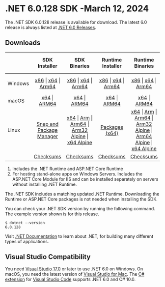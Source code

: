 # .NET 6.0.128 SDK -March 12, 2024

The .NET SDK 6.0.128 release is available for download. The latest 6.0 release is always listed at [.NET 6.0 Releases](../README.md).

## Downloads

|           | SDK Installer                        | SDK Binaries                 | Runtime Installer                                        | Runtime Binaries                                 | ASP.NET Core Runtime           |Windows Desktop Runtime          |
| --------- | :------------------------------------------:     | :----------------------:                 | :---------------------------:                            | :-------------------------:                      | :-----------------:            | :-----------------:            |
| Windows   | [x86][dotnet-sdk-win-x86.exe] \| [x64][dotnet-sdk-win-x64.exe] \| [Arm64][dotnet-sdk-win-arm64.exe] | [x86][dotnet-sdk-win-x86.zip] \| [x64][dotnet-sdk-win-x64.zip] \|  [Arm64][dotnet-sdk-win-arm64.zip] | [x86][dotnet-runtime-win-x86.exe] \| [x64][dotnet-runtime-win-x64.exe] \| [Arm64][dotnet-runtime-win-arm64.exe] | [x86][dotnet-runtime-win-x86.zip] \| [x64][dotnet-runtime-win-x64.zip] \| [Arm64][dotnet-runtime-win-arm64.zip] | [x86][aspnetcore-runtime-win-x86.exe] \| [x64][aspnetcore-runtime-win-x64.exe] \|; [Hosting Bundle][dotnet-hosting-win.exe] | [x86][windowsdesktop-runtime-win-x86.exe] \| [x64][windowsdesktop-runtime-win-x64.exe] \| [Arm64][windowsdesktop-runtime-win-arm64.exe] |
| macOS     | [x64][dotnet-sdk-osx-x64.pkg] \| [ARM64][dotnet-sdk-osx-arm64.pkg] | [x64][dotnet-sdk-osx-x64.tar.gz] \| [ARM64][dotnet-sdk-osx-arm64.tar.gz]  | [x64][dotnet-runtime-osx-x64.pkg] \| [ARM64][dotnet-runtime-osx-arm64.pkg] | [x64][dotnet-runtime-osx-x64.tar.gz] \| [ARM64][dotnet-runtime-osx-arm64.tar.gz]| [x64][aspnetcore-runtime-osx-x64.tar.gz] \| [ARM64][aspnetcore-runtime-osx-arm64.tar.gz] | - |
| Linux     |  [Snap and Package Manager](../install-linux.md)  | [x64][dotnet-sdk-linux-x64.tar.gz] \| [Arm][dotnet-sdk-linux-arm.tar.gz]  \| [Arm64][dotnet-sdk-linux-arm64.tar.gz] \| [Arm32 Alpine][dotnet-sdk-linux-musl-arm.tar.gz]  \| [x64 Alpine][dotnet-sdk-linux-musl-x64.tar.gz] | [Packages (x64)][linux-packages] | [x64][dotnet-runtime-linux-x64.tar.gz] \| [Arm][dotnet-runtime-linux-arm.tar.gz] \| [Arm64][dotnet-runtime-linux-arm64.tar.gz] \| [Arm32 Alpine][dotnet-runtime-linux-musl-arm.tar.gz] \| [Arm64 Alpine][dotnet-runtime-linux-musl-arm64.tar.gz] \| [x64 Alpine][dotnet-runtime-linux-musl-x64.tar.gz]  | [x64][aspnetcore-runtime-linux-x64.tar.gz]  \| [Arm][aspnetcore-runtime-linux-arm.tar.gz] \| [Arm64][aspnetcore-runtime-linux-arm64.tar.gz] \| [x64 Alpine][aspnetcore-runtime-linux-musl-x64.tar.gz] | - |
|  | [Checksums][checksums-sdk]                             | [Checksums][checksums-sdk]                                      | [Checksums][checksums-runtime]                             | [Checksums][checksums-runtime]  | [Checksums][checksums-runtime]  | [Checksums][checksums-runtime] |

1. Includes the .NET Runtime and ASP.NET Core Runtime
2. For hosting stand-alone apps on Windows Servers. Includes the ASP.NET Core Module for IIS and can be installed separately on servers without installing .NET Runtime.

The .NET SDK includes a matching updated .NET Runtime. Downloading the Runtime or ASP.NET Core packages is not needed when installing the SDK.

You can check your .NET SDK version by running the following command. The example version shown is for this release.

```console
$ dotnet --version
6.0.128
```

Visit [.NET Documentation](https://learn.microsoft.com/dotnet/core/) to learn about .NET, for building many different types of applications.

## Visual Studio Compatibility

You need [Visual Studio 17.0](https://visualstudio.microsoft.com) or later to use .NET 6.0 on Windows. On macOS, you need the latest version of [Visual Studio for Mac](https://visualstudio.microsoft.com/vs/mac/). The [C# extension](https://code.visualstudio.com/docs/languages/dotnet) for [Visual Studio Code](https://code.visualstudio.com/) supports .NET 6.0 and C# 10.0.

[checksums-runtime]: https://builds.dotnet.microsoft.com/dotnet/checksums/6.0.28-sha.txt
[checksums-sdk]: https://builds.dotnet.microsoft.com/dotnet/checksums/6.0.28-sha.txt

[linux-packages]: ../install-linux.md

[//]: # ( Runtime 6.0.28)
[dotnet-runtime-linux-arm.tar.gz]: https://download.visualstudio.microsoft.com/download/pr/71bb1bf6-dd86-4fe4-970c-9a9940bd1dcc/74cf5cc1c0a7e6c2c450e1c9e117b025/dotnet-runtime-6.0.28-linux-arm.tar.gz
[dotnet-runtime-linux-arm64.tar.gz]: https://download.visualstudio.microsoft.com/download/pr/05be959a-e55f-471c-ab03-75be0ac4fff2/65b05e51362a7a73621d17c718b8c5ae/dotnet-runtime-6.0.28-linux-arm64.tar.gz
[dotnet-runtime-linux-musl-arm.tar.gz]: https://download.visualstudio.microsoft.com/download/pr/bab2a313-b180-49cd-becc-3cda3bcc28df/e0df4ca21d73a32dc4aeb13082b1a068/dotnet-runtime-6.0.28-linux-musl-arm.tar.gz
[dotnet-runtime-linux-musl-arm64.tar.gz]: https://download.visualstudio.microsoft.com/download/pr/85324441-0d10-42fe-9463-4b2668eb4781/a1d495eaf6d815f8137c8690a3ed49df/dotnet-runtime-6.0.28-linux-musl-arm64.tar.gz
[dotnet-runtime-linux-musl-x64.tar.gz]: https://download.visualstudio.microsoft.com/download/pr/e960795d-7dc6-40e6-8a3c-a8def247f17d/4d6ce411567c7709e816e16f2c47ab9a/dotnet-runtime-6.0.28-linux-musl-x64.tar.gz
[dotnet-runtime-linux-x64.tar.gz]: https://download.visualstudio.microsoft.com/download/pr/7299a5aa-2992-4ba8-80ba-4aab1d009fc5/4ed058593c95649e1ef63567829d99d6/dotnet-runtime-6.0.28-linux-x64.tar.gz
[dotnet-runtime-osx-arm64.pkg]: https://download.visualstudio.microsoft.com/download/pr/6bdf3655-2e22-493c-b414-df0557b828de/a9b37b1aae9b4025da820fa796e272d2/dotnet-runtime-6.0.28-osx-arm64.pkg
[dotnet-runtime-osx-arm64.tar.gz]: https://download.visualstudio.microsoft.com/download/pr/3093e11f-975b-4c5f-ae9d-197149efb629/ceb685df67884156ea052c95d3b3d466/dotnet-runtime-6.0.28-osx-arm64.tar.gz
[dotnet-runtime-osx-x64.pkg]: https://download.visualstudio.microsoft.com/download/pr/f9f7aec9-ee4d-49f2-92fc-7f8dc4e89975/ac76ce333c8c3f677a67cd2f4ea668a8/dotnet-runtime-6.0.28-osx-x64.pkg
[dotnet-runtime-osx-x64.tar.gz]: https://download.visualstudio.microsoft.com/download/pr/d04355db-6489-4205-8ad8-f42ca21c1c21/193b2519cd202d9cd8129e62dcf9ec1f/dotnet-runtime-6.0.28-osx-x64.tar.gz
[dotnet-runtime-win-arm64.exe]: https://download.visualstudio.microsoft.com/download/pr/df9a97a8-a535-4564-8132-f56cf1e57874/dccc2f9bb9391c2b15fe5944468f80d7/dotnet-runtime-6.0.28-win-arm64.exe
[dotnet-runtime-win-arm64.zip]: https://download.visualstudio.microsoft.com/download/pr/7e465889-3fa8-4ce5-9501-8a79ddc38352/cf7aaaee41ff48f2cf480181529f4fc5/dotnet-runtime-6.0.28-win-arm64.zip
[dotnet-runtime-win-x64.exe]: https://download.visualstudio.microsoft.com/download/pr/fb0630a0-d5e7-43a6-92eb-1e114de80a5b/a43563f0a5c6ca71005d8ffe5de1bd88/dotnet-runtime-6.0.28-win-x64.exe
[dotnet-runtime-win-x64.zip]: https://download.visualstudio.microsoft.com/download/pr/d96457e9-44d0-4f7b-a45a-72471e83622a/7cb90da69ed3d23af308702ab2b9bb17/dotnet-runtime-6.0.28-win-x64.zip
[dotnet-runtime-win-x86.exe]: https://download.visualstudio.microsoft.com/download/pr/267211b8-f876-4e97-b98c-6014a5c83b50/2c6630fe03f63e581c98302e5ac144fc/dotnet-runtime-6.0.28-win-x86.exe
[dotnet-runtime-win-x86.zip]: https://download.visualstudio.microsoft.com/download/pr/c090f88f-988c-44d6-9a40-a8b9bc5ce5a0/f122abbfed1d3754f1c412c92b73a3f0/dotnet-runtime-6.0.28-win-x86.zip

[//]: # ( WindowsDesktop 6.0.28)
[windowsdesktop-runtime-win-arm64.exe]: https://download.visualstudio.microsoft.com/download/pr/1c3aa974-fd10-4e3a-afd0-70504981901c/f043466b295d91cb432cfb12187f9317/windowsdesktop-runtime-6.0.28-win-arm64.exe
[windowsdesktop-runtime-win-x64.exe]: https://download.visualstudio.microsoft.com/download/pr/3f02cb28-18d2-41d8-a5e3-411aac7b7e5d/69fb6f7f450993f326ead2575ab783d0/windowsdesktop-runtime-6.0.28-win-x64.exe
[windowsdesktop-runtime-win-x86.exe]: https://download.visualstudio.microsoft.com/download/pr/6e38e5c8-1fad-47d6-8863-bef8a6806148/255e17a4ef55bc157392e713cc7aff82/windowsdesktop-runtime-6.0.28-win-x86.exe

[//]: # ( ASP 6.0.28)
[aspnetcore-runtime-linux-arm.tar.gz]: https://download.visualstudio.microsoft.com/download/pr/2b871c24-a310-4842-9ebf-81c257443f4e/dabf5b3fb20dcaa50818574cbf91712b/aspnetcore-runtime-6.0.28-linux-arm.tar.gz
[aspnetcore-runtime-linux-arm64.tar.gz]: https://download.visualstudio.microsoft.com/download/pr/9926d390-141c-449b-b66b-92592af1c4d2/affff3fb06b82ef6388f57f1ee5359a3/aspnetcore-runtime-6.0.28-linux-arm64.tar.gz
[aspnetcore-runtime-linux-musl-x64.tar.gz]: https://download.visualstudio.microsoft.com/download/pr/e05bf464-9601-4d4b-b412-f9d281ad4b78/4f8ae9cc0779607b4df58c223c411334/aspnetcore-runtime-6.0.28-linux-musl-x64.tar.gz
[aspnetcore-runtime-linux-x64.tar.gz]: https://download.visualstudio.microsoft.com/download/pr/8e120ccb-35b2-461b-a791-4c439d2371f1/f64e4a1a25fc96ed90c9db839d7044fd/aspnetcore-runtime-6.0.28-linux-x64.tar.gz
[aspnetcore-runtime-osx-arm64.tar.gz]: https://download.visualstudio.microsoft.com/download/pr/eda70fe7-655e-4753-b185-159a9534f6fc/0cead75a722fddb6341c27da918576d4/aspnetcore-runtime-6.0.28-osx-arm64.tar.gz
[aspnetcore-runtime-osx-x64.tar.gz]: https://download.visualstudio.microsoft.com/download/pr/82a75674-ecad-46c9-afb7-4cbdd9e5c464/f6fdcb021c3a7c0a7e7bf844eea1bb66/aspnetcore-runtime-6.0.28-osx-x64.tar.gz
[aspnetcore-runtime-win-x64.exe]: https://download.visualstudio.microsoft.com/download/pr/c7e44967-9522-4567-9f23-d92452cb25d4/89b32234f3dc50b2c1e215439dd98866/aspnetcore-runtime-6.0.28-win-x64.exe
[aspnetcore-runtime-win-x86.exe]: https://download.visualstudio.microsoft.com/download/pr/43a8bb70-5f8b-4219-95f1-8a3af65ac047/23bc7729e74089ee0edb0bf08f71bb37/aspnetcore-runtime-6.0.28-win-x86.exe
[dotnet-hosting-win.exe]: https://download.visualstudio.microsoft.com/download/pr/c9277ae6-1bd2-47d6-aa9f-0409791e4a22/ce685479743a5567f43913362237e320/dotnet-hosting-6.0.28-win.exe

[//]: # ( SDK 6.0.128)
[dotnet-sdk-linux-arm.tar.gz]: https://download.visualstudio.microsoft.com/download/pr/6d2fd41a-2160-42ee-a3ac-59e4f11276e5/50f170b07853c0b75c5f6b4236b08ef2/dotnet-sdk-6.0.128-linux-arm.tar.gz
[dotnet-sdk-linux-arm64.tar.gz]: https://download.visualstudio.microsoft.com/download/pr/0041b4a7-e890-4fb5-8bf3-8d31cefed5ac/505c3738dbcd0a94edfa0af32afdc95e/dotnet-sdk-6.0.128-linux-arm64.tar.gz
[dotnet-sdk-linux-musl-arm.tar.gz]: https://download.visualstudio.microsoft.com/download/pr/2d5460e2-e976-4a42-b30a-3d418bb10187/9b01484f458f4ae4e3394166bd8eef7d/dotnet-sdk-6.0.128-linux-musl-arm.tar.gz
[dotnet-sdk-linux-musl-x64.tar.gz]: https://download.visualstudio.microsoft.com/download/pr/9091cd40-0f9a-4ac2-a171-afccfa6dc627/d68af8d5e13043ce1a95ee622f49f3e8/dotnet-sdk-6.0.128-linux-musl-x64.tar.gz
[dotnet-sdk-linux-x64.tar.gz]: https://download.visualstudio.microsoft.com/download/pr/530c0041-ad39-4918-b658-9e8d9b0e3982/41efca744e6ae51fbffd51a8f546bb9c/dotnet-sdk-6.0.128-linux-x64.tar.gz
[dotnet-sdk-osx-arm64.pkg]: https://download.visualstudio.microsoft.com/download/pr/b4c67917-19ad-4344-9929-48fc0a88bf0f/a006d448b66a6971811d9b7be36ed086/dotnet-sdk-6.0.128-osx-arm64.pkg
[dotnet-sdk-osx-arm64.tar.gz]: https://download.visualstudio.microsoft.com/download/pr/d4b2a693-09e5-4f68-b9e6-5f0a0a3d7fdc/e3985f6d25d32394d0da5b259e79a438/dotnet-sdk-6.0.128-osx-arm64.tar.gz
[dotnet-sdk-osx-x64.pkg]: https://download.visualstudio.microsoft.com/download/pr/84340056-2f35-4ab0-9a96-2919a6a531d5/2fd673c4302dba5710e72b8e77cb5fff/dotnet-sdk-6.0.128-osx-x64.pkg
[dotnet-sdk-osx-x64.tar.gz]: https://download.visualstudio.microsoft.com/download/pr/15f361b9-5a74-4345-b268-0a22ba7e0a97/8113ded4fff1234c307050e7b0f760dd/dotnet-sdk-6.0.128-osx-x64.tar.gz
[dotnet-sdk-win-arm64.exe]: https://download.visualstudio.microsoft.com/download/pr/b549b4dd-08fe-451a-b271-3f654bdbca86/a02df1ba939dae749ccf8634a6c0401c/dotnet-sdk-6.0.128-win-arm64.exe
[dotnet-sdk-win-arm64.zip]: https://download.visualstudio.microsoft.com/download/pr/e895cdc1-1b24-4dc7-8a6d-b3007b02dfbf/82227d67afac13bca3841196adcee872/dotnet-sdk-6.0.128-win-arm64.zip
[dotnet-sdk-win-x64.exe]: https://download.visualstudio.microsoft.com/download/pr/f5941dab-eda5-46fb-a2da-154a4f7e3c29/3e010236cbaccfae700d154385f126ac/dotnet-sdk-6.0.128-win-x64.exe
[dotnet-sdk-win-x64.zip]: https://download.visualstudio.microsoft.com/download/pr/5df47a32-9db8-4e4b-a357-020163140128/e8aedb17936853c1eaee75f0fa605bb0/dotnet-sdk-6.0.128-win-x64.zip
[dotnet-sdk-win-x86.exe]: https://download.visualstudio.microsoft.com/download/pr/acc12efd-fd3f-4bde-b5d0-f23dcd48b96a/bc1b12fd90c9121f36aa941f62561e35/dotnet-sdk-6.0.128-win-x86.exe
[dotnet-sdk-win-x86.zip]: https://download.visualstudio.microsoft.com/download/pr/ea68b9a1-f62d-42c2-8b64-209ffaeae453/18012161aa88e62586a67919adb5c2eb/dotnet-sdk-6.0.128-win-x86.zip
